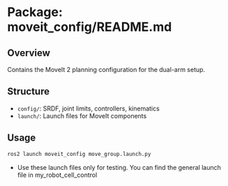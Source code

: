 # Package: moveit_config/README.md

## Overview
Contains the MoveIt 2 planning configuration for the dual-arm setup.

## Structure
- `config/`: SRDF, joint limits, controllers, kinematics
- `launch/`: Launch files for MoveIt components

## Usage
```bash
ros2 launch moveit_config move_group.launch.py
```
- Use these launch files only for testing. You can find the general launch file in my_robot_cell_control
